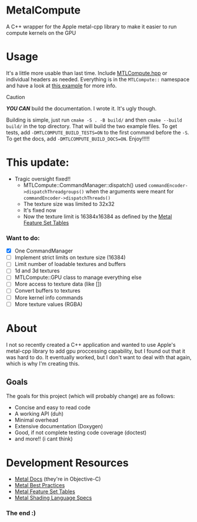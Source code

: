 # MetalCompute
A C++ wrapper for the Apple metal-cpp library to make it easier to run compute kernels on the GPU

# Usage
It's a little more usable than last time. Include [MTLCompute.hpp](src/MTLCompute.hpp) or individual
headers as needed. Everything is in the `MTLCompute::` namespace and have a look at [this example](src/hellometalcompute.cpp)
for more info. 
> [!CAUTION]
> ***YOU CAN*** build the documentation. I wrote it. It's ugly though.

Building is simple, just run `cmake -S . -B build/` and then `cmake --build build/` in the top directory.
That will build the two example files. To get tests, add `-DMTLCOMPUTE_BUILD_TESTS=ON` to the first command
before the `-S`. To get the docs, add `-DMTLCOMPUTE_BUILD_DOCS=ON`. Enjoy!!!!!


# This update:

- Tragic oversight fixed!!
  - MTLCompute::CommandManager::dispatch() used `commandEncoder->dispatchThreadgroups()`
    when the arguments were meant for `commandEncoder->dispatchThreads()`
  - The texture size was limited to 32x32
  - It's fixed now
  - Now the texture limit is 16384x16384 as defined
    by the [Metal Feature Set Tables](https://developer.apple.com/metal/Metal-Feature-Set-Tables.pdf)

### Want to do:

- [x] One CommandManager
- [ ] Implement strict limits on texture size (16384)
- [ ] Limit number of loadable textures and buffers
- [ ] 1d and 3d textures
- [ ] MTLCompute::GPU class to manage everything else
- [ ] More access to texture data (like [])
- [ ] Convert buffers to textures
- [ ] More kernel info commands
- [ ] More texture values (RGBA)

# About
I not so recently created a C++ application and wanted to use Apple's metal-cpp library to add gpu
proccessing capability, but I found out that it was hard to do. It eventually worked, but I don't want
to deal with that again, which is why I'm creating this.


## Goals
The goals for this project (which will probably change) are as follows:

- Concise and easy to read code
- A working API (duh)
- Minimal overhead
- Extensive documentation (Doxygen)
- Good, if not complete testing code coverage (doctest)
- and more!! (i cant think)


# Development Resources

- [Metal Docs](https://developer.apple.com/documentation/metal/) (they're in Objective-C)
- [Metal Best Practices](https://developer.apple.com/library/archive/documentation/3DDrawing/Conceptual/MTLBestPracticesGuide/index.html)
- [Metal Feature Set Tables](https://developer.apple.com/metal/Metal-Feature-Set-Tables.pdf)
- [Metal Shading Language Specs](https://developer.apple.com/metal/Metal-Shading-Language-Specification.pdf)

### The end :)
